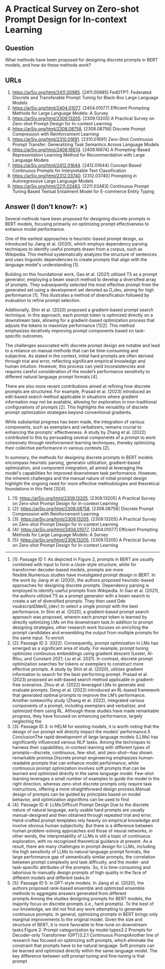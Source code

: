 # A Practical Survey on Zero-shot Prompt Design for In-context Learning

## Question

What methods have been proposed for designing discrete prompts in BERT models, and how do these methods work?

## URLs

1. https://ar5iv.org/html/2411.00985. [2411.00985] FedDTPT: Federated Discrete and Transferable Prompt Tuning for Black-Box Large Language Models
2. https://ar5iv.org/html/2404.01077. [2404.01077] Efficient Prompting Methods for Large Language Models: A Survey
3. https://ar5iv.org/html/2309.13205. [2309.13205] A Practical Survey on Zero-shot Prompt Design for In-context Learning
4. https://ar5iv.org/html/2308.08758. [2308.08758] Discrete Prompt Compression with Reinforcement Learning
5. https://ar5iv.org/html/2310.01691. [2310.01691] Zero-Shot Continuous Prompt Transfer: Generalizing Task Semantics Across Language Models
6. https://ar5iv.org/html/2409.16674. [2409.16674] A Prompting-Based Representation Learning Method for Recommendation with Large Language Models
7. https://ar5iv.org/html/2412.01644. [2412.01644] Concept Based Continuous Prompts for Interpretable Text Classification
8. https://ar5iv.org/html/2312.03740. [2312.03740] Prompting in Autoregressive Large Language Models
9. https://ar5iv.org/html/2211.02483. [2211.02483] Continuous Prompt Tuning Based Textual Entailment Model for E-commerce Entity Typing

## Answer (I don't know?: ✗)

Several methods have been proposed for designing discrete prompts in BERT models, focusing primarily on optimizing prompt effectiveness to enhance model performance. 

One of the earliest approaches is heuristic-based prompt design, as introduced by Jiang et al. (2020), which employs dependency parsing techniques to identify useful prompts drawn from a corpus, such as Wikipedia. This method systematically analyzes the structure of sentences and uses linguistic dependencies to create prompts that align with the language model's understanding [1]. 

Building on this foundational work, Gao et al. (2021) utilized T5 as a prompt generator, employing a beam search method to develop a diversified array of prompts. They subsequently selected the most effective prompt from the generated set using a development set denoted as D_dev, aiming for high performance [1]. This illustrates a method of diversification followed by evaluation to refine prompt selection.

Additionally, Shin et al. (2020) proposed a gradient-based prompt search technique. In this approach, each prompt token is optimized directly on a downstream task, allowing for a gradient-based optimization process that adjusts the tokens to maximize performance [1][2]. This method emphasizes iteratively improving prompt components based on task-specific outcomes.

The challenges associated with discrete prompt design are notable and lead to a reliance on manual methods that can be time-consuming and subjective. As stated in the context, initial hard prompts are often derived through trial and error, reflecting significant empirical knowledge and human intuition. However, this process can yield inconsistencies and requires careful consideration of the model’s performance sensitivity to different natural language prompt formats [4].

There are also more recent contributions aimed at refining how discrete prompts are structured. For example, Prasad et al. (2023) introduced an edit-based search method applicable in situations where gradient information may not be available, allowing for exploration in non-traditional configurations of prompts [2]. This highlights the versatility of discrete prompt optimization strategies beyond conventional gradients.

While substantial progress has been made, the integration of various components, such as exemplars and verbalizers, remains crucial to enhancing the prompts' effectiveness. A study by Zhang et al. (2022) contributed to this by persuading several components of a prompt to work cohesively through reinforcement learning techniques, thereby optimizing their collective performance in various contexts [2]. 

In summary, the methods for designing discrete prompts in BERT models encompass heuristic parsing, generator utilization, gradient-based optimization, and component integration, all aimed at leveraging the model's capabilities for improved downstream task performance. However, the inherent challenges and the manual nature of initial prompt design highlight the ongoing need for more effective methodologies and theoretical foundations in this field [3][4].

1. [1]:  https://ar5iv.org/html/2309.13205, [2309.13205] A Practical Survey on Zero-shot Prompt Design for In-context Learning
2. [2]:  https://ar5iv.org/html/2308.08758, [2308.08758] Discrete Prompt Compression with Reinforcement Learning
3. [3]:  https://ar5iv.org/html/2309.13205, [2309.13205] A Practical Survey on Zero-shot Prompt Design for In-context Learning
4. [4]:  https://ar5iv.org/html/2404.01077, [2404.01077] Efficient Prompting Methods for Large Language Models: A Survey
5. [5]:  https://ar5iv.org/html/2309.13205, [2309.13205] A Practical Survey on Zero-shot Prompt Design for In-context Learning
---
1. [1]:  Passage ID 1: As depicted in Figure 2, prompts in BERT are usually combined with input to form a cloze-style structure, while for transformer decoder-based models, prompts are more flexible.Numerous studies have investigated prompt design in BERT. In the work by Jiang et al. (2020), the authors proposed heuristic-based approaches for designing discrete prompts. Dependency parsing is employed to identify useful prompts from Wikipedia. In Gao et al. (2021), the authors utilized T5 as a prompt generator with a beam search to create a set of diversified prompts. They then used Dd​e​vsubscript𝐷𝑑𝑒𝑣D_{dev} to select a single prompt with the best performance. In Shin et al. (2020), a gradient-based prompt search approach was proposed, wherein each prompt token is learned by directly optimizing LMs on the downstream task.In addition to prompt designing strategies, other research work focuses on enriching the prompt candidates and ensembling the output from multiple prompts for the same input. To enrich
2. [2]:  Passage ID 2: 2022). Consequently, prompt optimization in LMs has emerged as a significant area of study. For example, prompt tuning optimizes continuous embeddings using gradient descent (Lester, Al-Rfou, and Constant 2021; Liu et al. 2021). In contrast, discrete prompt optimization searches for tokens or exemplars to construct more effective prompts. A study by Shin et al. (2020), utilizes gradient information to search for the best-performing prompt. Prasad et al. (2023) proposed an edit-based search method applicable in gradient-free scenarios. Zhou et al. (2022) leveraged LMs to generate and evaluate prompts. Deng et al. (2022) introduced an RL-based framework that generated optimal prompts to improve the LM’s performance. Another noteworthy study (Zhang et al. 2022), integrated various components of a prompt, including exemplars and verbalizer, and optimized them using RL. Although these studies have made remarkable progress, they have focused on enhancing performance, largely neglecting the
3. [3]:  Passage ID 3: in HELM for existing models, it is worth noting that the design of our prompt will directly impact the models’ performance.5 ConclusionThe rapid development of large language models (LLMs) has significantly influenced various NLP tasks. Among the techniques to harness their capabilities, in-context learning with different types of prompts—discrete, continuous, few-shot, and zero-shot—has shown remarkable promise.Discrete prompt engineering emphasizes human-readable prompts that can enhance model performance, while continuous prompt optimization involves soft prompts that can be learned and optimized directly in the same language model. Few-shot learning leverages a small number of examples to guide the model in the right direction, whereas zero-shot discrete prompts only require task instructions, offering a more straightforward design process.Manual design of prompts can be guided by principles based on model behavior, and optimization algorithms can be used to find
4. [4]:  Passage ID 4: LLMs.Difficult Prompt Design Due to the discrete nature of natural language, early usable hard prompts are usually manual-designed and then obtained through repeated trial and error. Hand-crafted prompt templates rely heavily on empirical knowledge and involve obvious human subjectivity. But there is a difference between human problem-solving approaches and those of neural networks, in other words, the interpretability of LLMs is still a topic of continuous exploration, with no recognized theoretical guidance at present. As a result, there are many challenges in prompt design for LLMs, including the high sensitivity of LLMs to natural language prompt formats, the large performance gap of semantically similar prompts, the correlation between prompt complexity and task difficulty, and the model- and task-specific attributes of the prompts. So, it is time-consuming and laborious to manually design prompts of high quality in the face of different models and different tasks.In
5. [5]:  Passage ID 5: in GPT-style models. In Jiang et al. (2020), the authors proposed rank-based ensemble and optimized ensemble methods to aggregate answers generated from different prompts.Among the studies designing prompts for BERT models, the majority focus on discrete prompts (i.e., hard prompts). To the best of our knowledge, we did not find any work attempting to generate continuous prompts. In general, optimizing prompts in BERT brings only marginal improvements to the original model. Given the size and structure of BERT, it is more favorable to fine-tune on downstream tasks.Figure 2: Prompt categorization by model types3.2 Prompts for Decoder-only Transformer (GPT)3.2.1 Continuous PromptAnother line of research has focused on optimizing soft prompts, which eliminate the constraint that prompts have to be natural language. Soft prompts can be learned and optimized directly within the same language model. The key difference between soft prompt tuning and fine-tuning is that prompt